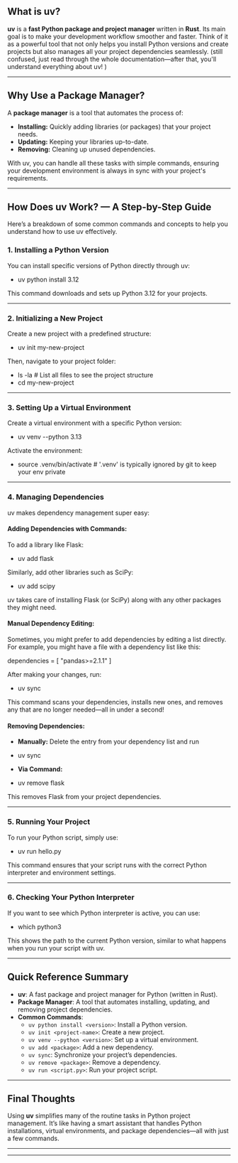 ## What is uv?

**uv** is a **fast Python package and project manager** written in **Rust**. Its main goal is to make your development workflow smoother and faster. Think of it as a powerful tool that not only helps you install Python versions and create projects but also manages all your project dependencies seamlessly. (still confused, just read through the whole documentation—after that, you'll understand everything about uv! )

-------------------------------------------------------------------------------------------------

## Why Use a Package Manager?

A **package manager** is a tool that automates the process of:

- **Installing:** Quickly adding libraries (or packages) that your project needs.
- **Updating:** Keeping your libraries up-to-date.
- **Removing:** Cleaning up unused dependencies.

With uv, you can handle all these tasks with simple commands, ensuring your development environment is always in sync with your project's requirements.

-------------------------------------------------------------------------------------------------

## How Does uv Work? — A Step-by-Step Guide

Here’s a breakdown of some common commands and concepts to help you understand how to use uv effectively.

### 1. **Installing a Python Version**

You can install specific versions of Python directly through uv:

- uv python install 3.12

This command downloads and sets up Python 3.12 for your projects.

-------------------------------------------------------------------------------------------------

### 2. **Initializing a New Project**

Create a new project with a predefined structure:

- uv init my-new-project

Then, navigate to your project folder:

- ls -la           # List all files to see the project structure
- cd my-new-project

-------------------------------------------------------------------------------------------------

### 3. **Setting Up a Virtual Environment**

Create a virtual environment with a specific Python version:

- uv venv --python 3.13

Activate the environment:

- source .venv/bin/activate  # '.venv' is typically ignored by git to keep your env private

-------------------------------------------------------------------------------------------------

### 4. **Managing Dependencies**

uv makes dependency management super easy:

#### **Adding Dependencies with Commands:**

To add a library like Flask:

- uv add flask

Similarly, add other libraries such as SciPy:

- uv add scipy

uv takes care of installing Flask (or SciPy) along with any other packages they might need.

#### **Manual Dependency Editing:**

Sometimes, you might prefer to add dependencies by editing a list directly. For example, you might have a file with a dependency list like this:


dependencies = [
    "pandas>=2.1.1"
]

After making your changes, run:

- uv sync

This command scans your dependencies, installs new ones, and removes any that are no longer needed—all in under a second!

#### **Removing Dependencies:**

- **Manually:** Delete the entry from your dependency list and run 

- uv sync

- **Via Command:**

- uv remove flask

This removes Flask from your project dependencies.

-------------------------------------------------------------------------------------------------

### 5. **Running Your Project**

To run your Python script, simply use:

- uv run hello.py

This command ensures that your script runs with the correct Python interpreter and environment settings.

-------------------------------------------------------------------------------------------------

### 6. **Checking Your Python Interpreter**

If you want to see which Python interpreter is active, you can use:

- which python3

This shows the path to the current Python version, similar to what happens when you run your script with uv.

-------------------------------------------------------------------------------------------------

## Quick Reference Summary

- **uv**: A fast package and project manager for Python (written in Rust).
- **Package Manager**: A tool that automates installing, updating, and removing project dependencies.
- **Common Commands**:
  - `uv python install <version>`: Install a Python version.
  - `uv init <project-name>`: Create a new project.
  - `uv venv --python <version>`: Set up a virtual environment.
  - `uv add <package>`: Add a new dependency.
  - `uv sync`: Synchronize your project’s dependencies.
  - `uv remove <package>`: Remove a dependency.
  - `uv run <script.py>`: Run your project script.

-------------------------------------------------------------------------------------------------

## Final Thoughts

Using **uv** simplifies many of the routine tasks in Python project management. It’s like having a smart assistant that handles Python installations, virtual environments, and package dependencies—all with just a few commands.

-------------------------------------------------------------------------------------------------
-------------------------------------------------------------------------------------------------
